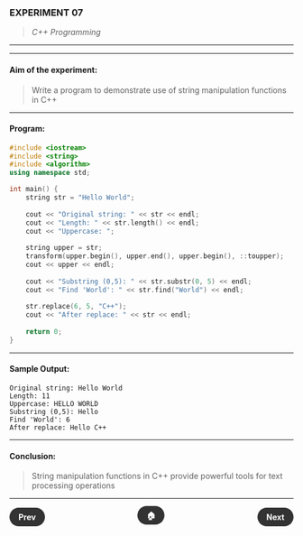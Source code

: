 ### **EXPERIMENT 07**
> *C++ Programming*

---
---

#### **Aim of the experiment:**
> Write a program to demonstrate use of string manipulation functions in C++

---

#### Program:
```cpp
#include <iostream>
#include <string>
#include <algorithm>
using namespace std;

int main() {
    string str = "Hello World";
    
    cout << "Original string: " << str << endl;
    cout << "Length: " << str.length() << endl;
    cout << "Uppercase: ";
    
    string upper = str;
    transform(upper.begin(), upper.end(), upper.begin(), ::toupper);
    cout << upper << endl;
    
    cout << "Substring (0,5): " << str.substr(0, 5) << endl;
    cout << "Find 'World': " << str.find("World") << endl;
    
    str.replace(6, 5, "C++");
    cout << "After replace: " << str << endl;
    
    return 0;
}
```

---

#### **Sample Output:**
```
Original string: Hello World
Length: 11
Uppercase: HELLO WORLD
Substring (0,5): Hello
Find 'World': 6
After replace: Hello C++
```

---

#### **Conclusion:**
> String manipulation functions in C++ provide powerful tools for text processing operations

---

<div style="display: flex; justify-content: space-between; align-items: center; margin: 20px 0;">
  <div style="text-align: left;">
    <a href="6.md" style="background: #333; color: white; padding: 8px 16px; border-radius: 20px; text-decoration: none; font-weight: bold;">Prev</a>
  </div>
  <div style="text-align: center;">
    <a href="../" style="background: #333; color: white; padding: 8px 16px; border-radius: 20px; text-decoration: none; font-weight: bold;">🏠</a>
  </div>
  <div style="text-align: right;">
    <a href="8.md" style="background: #333; color: white; padding: 8px 16px; border-radius: 20px; text-decoration: none; font-weight: bold;">Next</a>
  </div>
</div>
